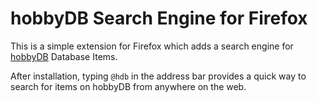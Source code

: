 # hobbyDB Search Engine for Firefox

This is a simple extension for Firefox which adds a search engine for [hobbyDB](https://www.hobbydb.com) Database Items. 

After installation, typing `@hdb` in the address bar provides a quick way to search for items on hobbyDB from anywhere on the web.

